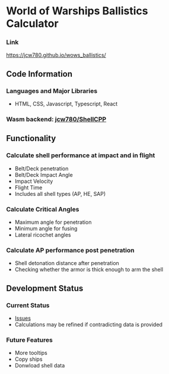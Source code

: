 # World of Warships Ballistics Calculator
### Link
https://jcw780.github.io/wows_ballistics/
## Code Information
### Languages and Major Libraries
- HTML, CSS, Javascript, Typescript, React
### Wasm backend: [jcw780/ShellCPP](https://github.com/jcw780/ShellCPP)
## Functionality
### Calculate shell performance at impact and in flight
- Belt/Deck penetration </br> 
- Belt/Deck Impact Angle </br>  
- Impact Velocity </br> 
- Flight Time </br> 
- Includes all shell types (AP, HE, SAP) <br>
### Calculate Critical Angles
- Maximum angle for penetration </br> 
- Minimum angle for fusing </br>  
- Lateral ricochet angles </br> 
### Calculate AP performance post penetration
- Shell detonation distance after penetration 
- Checking whether the armor is thick enough to arm the shell
## Development Status
### Current Status
- [Issues](https://github.com/jcw780/wows_ballistics/issues)
- Calculations may be refined if contradicting data is provided
### Future Features
- More tooltips
- Copy ships
- Donwload shell data

